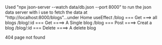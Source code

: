 Used "npx json-server --watch data/db.json --port 8000" to run the json data server with i use to fetch the data at "http://localhost:8000/blogs"...under Home useEffect
/blog === Get ===> all blogs
/blog/:id === Get ====> A Single blog
/blog === Post ====> Creat a blog
/blog/:id === Delete ====> A delete blog

404 page not found
